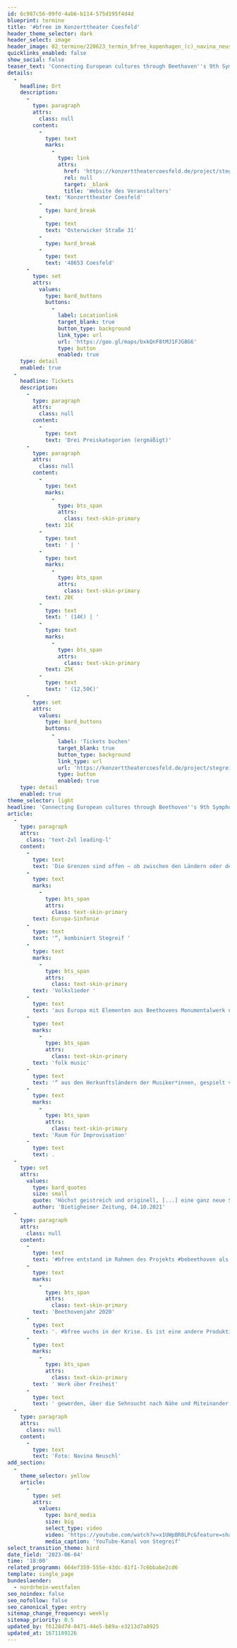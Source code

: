```yaml
---
id: 6c987c56-09fd-4ab6-b114-575d195f4d4d
blueprint: termine
title: '#bfree im Konzerttheater Coesfeld'
header_theme_selector: dark
header_select: image
header_image: 02_termine/220623_termin_bfree_kopenhagen_(c)_navina_neuschl.jpg
quicklinks_enabled: false
show_social: false
teaser_text: 'Connecting European cultures through Beethoven''s 9th Symphony! Inspiriert von Ludwig van Beethovens 9. Sinfonie, der „Europa-Sinfonie“, kombiniert Stegreif Volkslieder mit Beethovens Monumentalwerk und lässt Europa in einer Sinfonie zu einem farbenfrohen Land zusammenwachsen.'
details:
  -
    headline: Ort
    description:
      -
        type: paragraph
        attrs:
          class: null
        content:
          -
            type: text
            marks:
              -
                type: link
                attrs:
                  href: 'https://konzerttheatercoesfeld.de/project/stegreif-orchester/?_gl=1*1vozhcj*_up*MQ..*_ga*ODYzODgyNDMzLjE2NzExMjA2NzQ.*_ga_9LFEQDPKM7*MTY3MTEyMDY3NC4xLjEuMTY3MTEyMDc0NC4wLjAuMA..'
                  rel: null
                  target: _blank
                  title: 'Website des Veranstalters'
            text: 'Konzerttheater Coesfeld'
          -
            type: hard_break
          -
            type: text
            text: 'Osterwicker Straße 31'
          -
            type: hard_break
          -
            type: text
            text: '48653 Coesfeld'
      -
        type: set
        attrs:
          values:
            type: bard_buttons
            buttons:
              -
                label: Locationlink
                target_blank: true
                button_type: background
                link_type: url
                url: 'https://goo.gl/maps/bxkQnF8tMJ1FJG8G6'
                type: button
                enabled: true
    type: detail
    enabled: true
  -
    headline: Tickets
    description:
      -
        type: paragraph
        attrs:
          class: null
        content:
          -
            type: text
            text: 'Drei Preiskategorien (ergmäßigt)'
      -
        type: paragraph
        attrs:
          class: null
        content:
          -
            type: text
            marks:
              -
                type: bts_span
                attrs:
                  class: text-skin-primary
            text: 31€
          -
            type: text
            text: ' | '
          -
            type: text
            marks:
              -
                type: bts_span
                attrs:
                  class: text-skin-primary
            text: 28€
          -
            type: text
            text: ' (14€) | '
          -
            type: text
            marks:
              -
                type: bts_span
                attrs:
                  class: text-skin-primary
            text: 25€
          -
            type: text
            text: ' (12,50€)'
      -
        type: set
        attrs:
          values:
            type: bard_buttons
            buttons:
              -
                label: 'Tickets buchen'
                target_blank: true
                button_type: background
                link_type: url
                url: 'https://konzerttheatercoesfeld.de/project/stegreif-orchester/?_gl=1*1vozhcj*_up*MQ..*_ga*ODYzODgyNDMzLjE2NzExMjA2NzQ.*_ga_9LFEQDPKM7*MTY3MTEyMDY3NC4xLjEuMTY3MTEyMDc0NC4wLjAuMA..'
                type: button
                enabled: true
    type: detail
    enabled: true
theme_selector: light
headline: 'Connecting European cultures through Beethoven''s 9th Symphony'
article:
  -
    type: paragraph
    attrs:
      class: 'text-2xl leading-l'
    content:
      -
        type: text
        text: 'Die Grenzen sind offen – ob zwischen den Ländern oder den Genres, zwischen den Sprachen oder den Instrumenten, zwischen den Alleinstellungsmerkmalen und den Gemeinsamkeiten. Inspiriert von Ludwig van Beethovens 9. Sinfonie, der „'
      -
        type: text
        marks:
          -
            type: bts_span
            attrs:
              class: text-skin-primary
        text: Europa-Sinfonie
      -
        type: text
        text: '“, kombiniert Stegreif '
      -
        type: text
        marks:
          -
            type: bts_span
            attrs:
              class: text-skin-primary
        text: 'Volkslieder '
      -
        type: text
        text: 'aus Europa mit Elementen aus Beethovens Monumentalwerk und lässt Europa in einer Sinfonie zu einem farbenfrohen Land zusammenwachsen, das aus dem Herzen der Menschen erzählt. Auch mit diesem Konzertprojekt hat es sich das improvisierende Orchester wieder auf die Fahne geschrieben, dem Publikum neue Herangehensweisen an klassische Musik zu eröffnen. Klassische Musik verwoben mit verschiedenster „'
      -
        type: text
        marks:
          -
            type: bts_span
            attrs:
              class: text-skin-primary
        text: 'folk music'
      -
        type: text
        text: '“ aus den Herkunftsländern der Musiker*innen, gespielt von einem jungen Orchester ohne Noten, ohne Dirigat und ohne Stühle. Dies schafft Freiheit und '
      -
        type: text
        marks:
          -
            type: bts_span
            attrs:
              class: text-skin-primary
        text: 'Raum für Improvisation'
      -
        type: text
        text: .
  -
    type: set
    attrs:
      values:
        type: bard_quotes
        size: small
        quote: 'Höchst geistreich und originell, [...] eine ganz neue Sicht auf Beethovens genialen Opus'
        author: 'Bietigheimer Zeitung, 04.10.2021'
  -
    type: paragraph
    attrs:
      class: null
    content:
      -
        type: text
        text: '#bfree entstand im Rahmen des Projekts #bebeethoven als Beitrag zum '
      -
        type: text
        marks:
          -
            type: bts_span
            attrs:
              class: text-skin-primary
        text: 'Beethovenjahr 2020'
      -
        type: text
        text: '. #bfree wuchs in der Krise. Es ist eine andere Produktion geworden, als ursprünglich geplant. Nicht nur der Prozess, sondern auch das Ergebnis sind durch Corona geprägt: durch Auflagen und Abstand, wo Stegreif sonst Nähe und Bewegung sucht. Die Aktionsmöglichkeiten auf der Bühne waren eingeschränkt, direkter Kontakt mit dem Publikum unmöglich. Und doch ist es ein'
      -
        type: text
        marks:
          -
            type: bts_span
            attrs:
              class: text-skin-primary
        text: ' Werk über Freiheit'
      -
        type: text
        text: ' geworden, über die Sehnsucht nach Nähe und Miteinander, über das Fliegen, über alle Grenzen hinweg.'
  -
    type: paragraph
    attrs:
      class: null
    content:
      -
        type: text
        text: 'Foto: Navina Neuschl'
add_section:
  -
    theme_selector: yellow
    article:
      -
        type: set
        attrs:
          values:
            type: bard_media
            size: big
            select_type: video
            video: 'https://youtube.com/watch?v=x1UWpBR0LPc&feature=shares'
            media_caption: 'YouTube-Kanal von Stegreif'
select_transition_theme: bird
date_field: '2023-06-04'
time: '18:00'
related_programm: 664ef359-555e-43dc-81f1-7c6bbabe2cd6
template: single_page
bundeslaender:
  - nordrhein-westfalen
seo_noindex: false
seo_nofollow: false
seo_canonical_type: entry
sitemap_change_frequency: weekly
sitemap_priority: 0.5
updated_by: f6128d7d-0471-44e5-b89a-e3213d7a0925
updated_at: 1671189126
---
```

